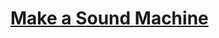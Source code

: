# [Make a Sound Machine](https://education.lego.com/en-us/lessons/maker-elementary/make-a-sound-machine#1-introduction/discussion)
